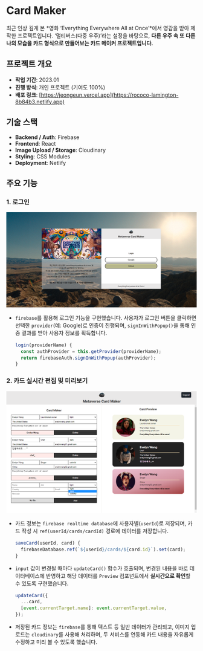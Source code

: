 # Card Maker
최근 인상 깊게 본 *영화 ‘Everything Everywhere All at Once’*에서 영감을 받아 제작한 프로젝트입니다. ‘멀티버스(다중 우주)’라는 설정을 바탕으로, **다른 우주 속 또 다른 나의 모습을 카드 형식으로 만들어보는 카드 메이커 프로젝트입니다.**

## 프로젝트 개요
- **작업 기간**: 2023.01
- **진행 방식**: 개인 프로젝트 (기여도 100%)
- **배포 링크**: [https://jeongeun.vercel.app](https://rococo-lamington-8b84b3.netlify.app)

## 기술 스택
- **Backend / Auth**: Firebase
- **Frontend**: React
- **Image Upload / Storage**: Cloudinary
- **Styling**: CSS Modules
- **Deployment**: Netlify

## 주요 기능

### 1. 로그인

<img src="./public/images/github01.png" alt=" " />

- `firebase`를 활용해 로그인 기능을 구현했습니다. 사용자가 로그인 버튼을 클릭하면 선택한 `provider`(예: Google)로 인증이 진행되며, `signInWithPopup()`을 통해 인증 결과를 받아 사용자 정보를 획득합니다.

  ```jsx
  login(providerName) {
    const authProvider = this.getProvider(providerName);
    return firebaseAuth.signInWithPopup(authProvider);
  }
  ```

### 2. 카드 실시간 편집 및 미리보기

<img src="./public/images/github02.png" alt=" " />

- 카드 정보는 `firebase realtime database`에 사용자별(`userId`)로 저장되며, 카드 작성 시 `ref(userId/cards/cardId)` 경로에 데이터를 저장합니다.

  ```jsx
  saveCard(userId, card) {
    firebaseDatabase.ref(`${userId}/cards/${card.id}`).set(card);
  }
  ```

- `input` 값이 변경될 때마다 `updateCard()` 함수가 호출되며, 변경된 내용을 바로 데이터베이스에 반영하고 해당 데이터를 `Preview` 컴포넌트에서 **실시간으로 확인**할 수 있도록 구현했습니다.

  ```jsx
  updateCard({
    ...card,
    [event.currentTarget.name]: event.currentTarget.value,
  });
  ```

- 저장된 카드 정보는 `firebase`를 통해 텍스트 등 일반 데이터가 관리되고, 이미지 업로드는 `cloudinary`를 사용해 처리하며, 두 서비스를 연동해 카드 내용을 자유롭게 수정하고 미리 볼 수 있도록 했습니다.

